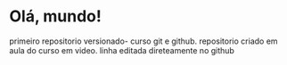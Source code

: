 # Olá, mundo!
 primeiro repositorio versionado- curso git e github.
 repositorio criado em aula do curso em video.
  linha editada direteamente no github
